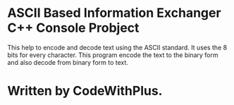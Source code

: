 # ASCII Based Information Exchanger C++ Console Probject

This help to encode and decode text using the ASCII standard. It uses the 8 bits for every character.
This program encode the text to the binary form and also decode from binary form to text.

# Written by CodeWithPlus.
